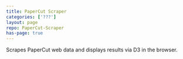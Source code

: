 ```yaml
---
title: PaperCut Scraper
categories: ['???']
layout: page
repo: PaperCut-Scraper
has-page: true
---
```


Scrapes PaperCut web data and displays results via D3 in the browser.
